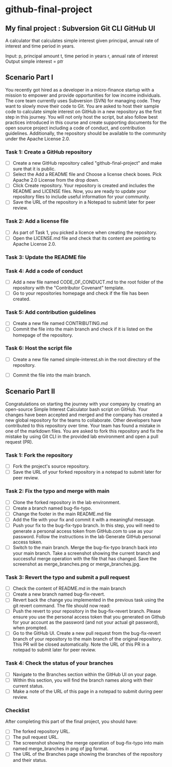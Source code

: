 # github-final-project
## My final project : Subversion Git CLI GitHub UI

A calculator that calculates simple interest given principal, annual rate of interest and time period in years.

Input:
   p, principal amount
   t, time period in years
   r, annual rate of interest
Output
   simple interest = p*t*r


## Scenario Part I
You recently got hired as a developer in a micro-finance startup with a mission to empower and provide opportunities for low income individuals. The core team currently uses Subversion (SVN) for managing code. They want to slowly move their code to Git. You are asked to host their sample code to calculate simple interest on GitHub in a new repository as the first step in this journey. You will not only host the script, but also follow best practices introduced in this course and create supporting documents for the open source project including a code of conduct, and contribution guidelines. Additionally, the repository should be available to the community under the Apache License 2.0.


### Task 1: Create a GitHub repository
- [ ] Create a new GitHub repository called "github-final-project" and make sure that it is public.
- [ ] Select the Add a README file and Choose a license check boxes. Pick Apache 2.0 License from the drop down.
- [ ] Click Create repository. Your repository is created and includes the README and LICENSE files. Now, you are ready to update your repository files to include useful information for your community.
- [ ] Save the URL of the repository in a Notepad to submit later for peer review.

### Task 2: Add a license file
- [ ] As part of Task 1, you picked a licence when creating the repository.
- [ ] Open the LICENSE.md file and check that its content are pointing to Apache License 2.0.

### Task 3: Update the README file

### Task 4: Add a code of conduct
- [ ] Add a new file named CODE_OF_CONDUCT.md to the root folder of the repository with the "Contributor Covenant" template.
- [ ] Go to your repositories homepage and check if the file has been created.

### Task 5: Add contribution guidelines
- [ ] Create a new file named CONTRIBUTING.md
- [ ] Commit the file into the main branch and check if it is listed on the homepage of the repository.

### Task 6: Host the script file
- [ ] Create a new file named simple-interest.sh in the root directory of the repository.
- [ ] Commit the file into the main branch.


## Scenario Part II
Congratulations on starting the journey with your company by creating an open-source Simple Interest Calculator bash script on GitHub. Your changes have been accepted and merged and the company has created a new global repository for the teams to collaborate. Other developers have contributed to this repository over time. Your team has found a mistake in one of the markdown files. You are asked to fork this repository and fix the mistake by using Git CLI in the provided lab environment and open a pull request (PR).


### Task 1: Fork the repository
- [ ] Fork the project's source repository.
- [ ] Save the URL of your forked repository in a notepad to submit later for peer review.

### Task 2: Fix the typo and merge with main
- [ ] Clone the forked repository in the lab environment.
- [ ] Create a branch named bug-fix-typo.
- [ ] Change the footer in the main README.md file
- [ ] Add the file with your fix and commit it with a meaningful message.
- [ ] Push your fix to the bug-fix-typo branch. In this step, you will need to generate a personal access token from GitHub.com to use as your password. Follow the instructions in the lab Generate GitHub personal access token.
- [ ] Switch to the main branch. Merge the bug-fix-typo branch back into your main branch. Take a screenshot showing the current branch and successful merge operation with the file that has changed. Save the screenshot as merge_branches.png or merge_branches.jpg.

### Task 3: Revert the typo and submit a pull request
- [ ] Check the content of README.md in the main branch
- [ ] Create a new branch named bug-fix-revert.
- [ ] Revert back the change you implemented in the previous task using the git revert command. The file should now read:
- [ ] Push the revert to your repository in the bug-fix-revert branch. Please ensure you use the personal access token that you generated on Github for your account as the password (and not your actual git password), when prompted.
- [ ] Go to the GitHub UI. Create a new pull request from the bug-fix-revert branch of your repository to the main branch of the original repository. This PR will be closed automatically. Note the URL of this PR in a notepad to submit later for peer review.

### Task 4: Check the status of your branches
- [ ] Navigate to the Branches section within the GitHub UI on your page.
- [ ] Within this section, you will find the branch names along with their current status.
- [ ] Make a note of the URL of this page in a notepad to submit during peer review.

### Checklist
After completing this part of the final project, you should have:

- [ ] The forked repository URL.
- [ ] The pull request URL.
- [ ] The screenshot showing the merge operation of bug-fix-typo into main named merge_branches in png of jpg format.
- [ ] The URL of the Branches page showing the branches of the repository and their status.
